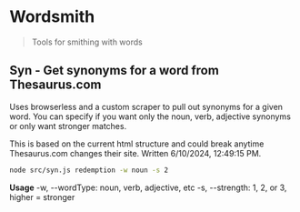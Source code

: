 # Wordsmith
> Tools for smithing with words

## Syn - Get synonyms for a word from Thesaurus.com

Uses browserless and a custom scraper to pull out synonyms for a given word. You can specify if you want only the noun, verb, adjective synonyms or only want stronger matches.

This is based on the current html structure and could break anytime Thesaurus.com changes their site.
Written 6/10/2024, 12:49:15 PM.

```bash
node src/syn.js redemption -w noun -s 2
```

**Usage**
-w, --wordType: noun, verb, adjective, etc
-s, --strength: 1, 2, or 3, higher = stronger
